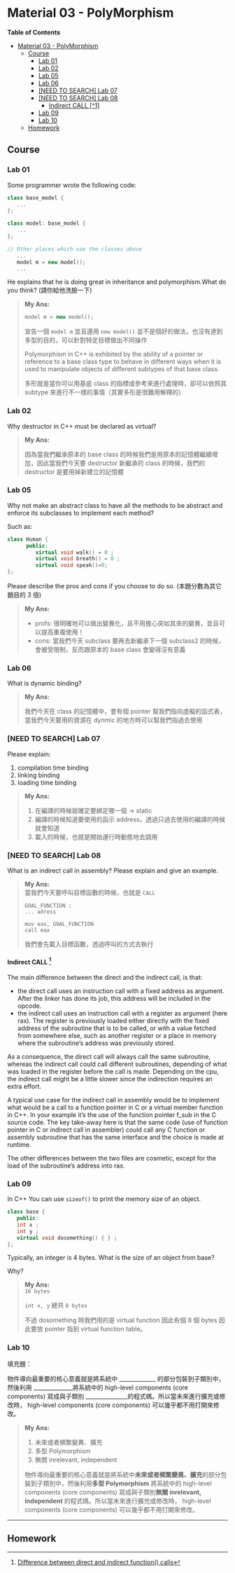 # Material 03 - PolyMorphism

**Table of Contents**
- [Material 03 - PolyMorphism](#material-03---polymorphism)
  - [Course](#course)
    - [Lab 01](#lab-01)
    - [Lab 02](#lab-02)
    - [Lab 05](#lab-05)
    - [Lab 06](#lab-06)
    - [\[NEED TO SEARCH\] Lab 07](#need-to-search-lab-07)
    - [\[NEED TO SEARCH\] Lab 08](#need-to-search-lab-08)
      - [Indirect CALL \[^1\]](#indirect-call-1)
    - [Lab 09](#lab-09)
    - [Lab 10](#lab-10)
  - [Homework](#homework)

## Course

### Lab 01

Some programmer wrote the following code:

```cpp
class base_model {
   ...
};

class model: base_model {
   ...
};

// Other places which use the classes above
   ...
   model m = new model();
   ...
```

He explains that he is doing great in inheritance and polymorphism.What do you think? (請你給他洗臉一下)

> **My Ans:**
> 
> ```cpp
> model m = new model();
> ```
> 
> 宣告一個 `model m` 並且還用 `new model()` 並不是個好的做法，也沒有達到多型的目的，可以針對特定目標做出不同操作
> 
> Polymorphism in C++ is exhibited by the ability of a pointer or reference to a base class type to behave in different ways when it is used to manipulate objects of different subtypes of that base class. 
> 
> 多形就是當你可以用基底 class 的指標或參考來進行處理時，卻可以依照其 subtype 來進行不一樣的事情（其實多形是很難用解釋的）


### Lab 02

Why destructor in C++ must be declared as virtual?

> **My Ans:**
> 
> 因為當我們繼承原本的 base class 的時候我們是用原本的記憶體繼續增加，因此當我們今天要 destructor 新繼承的 class 的時候，我們的 destructor 是要用掉新建立的記憶體



### Lab 05

Why not make an abstract class to have all the methods to be abstract and enforce its subclasses to implement each method? 

Such as:
```cpp
class Human {
      public:
         virtual void walk() = 0 ;
         virtual void breath() = 0 ;
         virtual void speak()=0;
};
```

Please describe the pros and cons if you choose to do so. (本題分數為其它題目的 3 倍)


> **My Ans:**
> 
> - profs: 很明確地可以做出變異化，且不用擔心突如其來的變異，並且可以提高重複使用！
> - cons:  當我們今天 subclass 要再去新繼承下一個 subclass2 的時候，會被受限制，反而跟原本的 base class 會變得沒有意義

### Lab 06

What is dynamic binding?

> **My Ans:**
> 
> 我們今天在 class 的記憶體中，會有個 pointer  幫我們指向虛擬的函式表，當我們今天要用的資源在 dynmic 的地方時可以幫我們指過去使用


### [NEED TO SEARCH] Lab 07

Please explain:

1. compilation time binding
2. linking binding
3. loading time binding

> **My Ans:**
> 
> 1. 在編譯的時候就確定要綁定哪一個 -> static
> 2. 編譯的時候知道要使用的函示 address，透過只過去使用的編譯的時候就會知道
> 3. 載入的時候，也就是開始運行時動態地去調用



### [NEED TO SEARCH] Lab 08

What is an indirect call in assembly? Please explain and give an example.

> **My Ans:**   
> 當我們今天要呼叫目標函數的時候，也就是 `CALL`
> 
> ```assembly
> GOAL_FUNCTION :
> ... adress
> 
> mov eax, GOAL_FUNCTION
> call eax
> ```
> 
> 我們會先載入目標函數，透過呼叫的方式去執行

#### Indirect CALL [^1]

The main difference between the direct and the indirect call, is that:

- the direct call uses an instruction call with a fixed address as argument. After the linker has done its job, this address will be included in the opcode.
- the indirect call uses an instruction call with a register as argument (here rax). The register is previously loaded either directly with the fixed address of the subroutine that is to be called, or with a value fetched from somewhere else, such as another register or a place in memory where the subroutine’s address was previously stored.

As a consequence, the direct call will always call the same subroutine, whereas the indirect call could call different subroutines, depending of what was loaded in the register before the call is made. Depending on the cpu, the indirect call might be a little slower since the indirection requires an extra effort.

A typical use case for the indirect call in assembly would be to implement what would be a call to a function pointer in C or a virtual member function in C++. In your example it’s the use of the function pointer f_sub in the C source code. The key take-away here is that the same code (use of function pointer in C or indirect call in assembler) could call any C function or assembly subroutine that has the same interface and the choice is made at runtime.

The other differences between the two files are cosmetic, except for the load of the subroutine’s address into rax.



### Lab 09

In C++ You can use `sizeof()` to print the memory size of an object.

```cpp
class base {
   public:
   int x ;
   int y ;
   virtual void dosomething() { } ;
};
```

Typically, an integer is 4 bytes. What is the size of an object from base?

Why?


> **My Ans:**   
> `16 bytes`
> 
> `int x, y` 總共 `8 bytes` 
> 
> 不過 dosomething 時我們用的是 virtual function 因此有個 8 個 bytes 因此要放 pointer 指到 virtual function table。


### Lab 10

填充題：

物件導向最重要的核心意義就是將系統中 _____________ 的部分包裝到子類別中，然後利用 ______________將系統中的 high-level components (core components) 寫成與子類別 _______________的程式碼。所以當未來進行擴充或修改時， high-level components (core components) 可以幾乎都不用打開來修改。

> **My Ans:**
> 
> 1. 未來或者頻繁變異、擴充
> 2. 多型 Polymorphism
> 3. 無關 inrelevant, independent
> 
> 物件導向最重要的核心意義就是將系統中**未來或者頻繁變異、擴充**的部分包裝到子類別中，然後利用**多型 Polymorphism** 將系統中的 high-level components (core components) 寫成與子類別**無關 inrelevant, independent** 的程式碼。所以當未來進行擴充或修改時， high-level components (core components) 可以幾乎都不用打開來修改。


--- 

## Homework






[^1]: [Difference between direct and indirect function() calls](https://softwareengineering.stackexchange.com/questions/401110/difference-between-direct-and-indirect-function-calls)